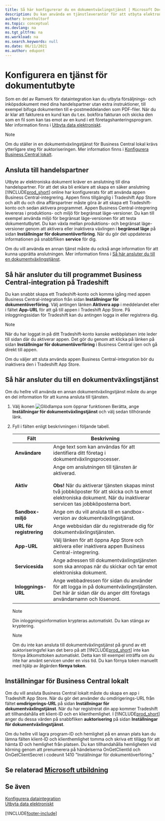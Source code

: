 ```yaml
---
title: Så här konfigurerar du en dokumentväxlingstjänst | Microsoft Docs
description: Du kan använda en tjänstleverantör för att utbyta elektroniska dokument med dina handelspartner.
author: brentholtorf
ms.topic: conceptual
ms.devlang: na
ms.tgt_pltfrm: na
ms.workload: na
ms.search.keywords: null
ms.date: 06/11/2021
ms.author: edupont
---
```

# <a name="set-up-a-document-exchange-service"></a><a name="set-up-a-document-exchange-service"></a><a name="set-up-a-document-exchange-service"></a>Konfigurera en tjänst för dokumentutbyte

Som en del av Ramverk för dataintegration kan du utbyta försäljnings- och inköpsdokument med dina handelspartner utan extra instruktioner, till exempel bifoga dokumenten till e-postmeddelanden som PDF-filer. När du är klar att fakturera en kund kan du t.ex. bokföra fakturan och skicka den som en fil som kan tas emot av en kund i ett företagshanteringsprogram. Mer information finns i [Utbyta data elektroniskt](across-data-exchange.md).

> [!NOTE]
> Om du ställer in en dokumentväxlingstjänst för Business Central lokal krävs ytterligare steg för auktoriseringen. Mer information finns i [Konfigurera Business Central lokalt](#settings-for-business-central-on-premises).

## <a name="connecting-with-trading-partners"></a><a name="connecting-with-trading-partners"></a><a name="connecting-with-trading-partners"></a>Ansluta till handelspartner

Utbyte av elektroniska dokument kräver en anslutning till dina handelspartner. För att det ska bli enklare att skapa en säker anslutning [!INCLUDE[prod_short](includes/prod_short.md)] online har konfigurerats för att använda appen Business Central-integrering. Appen finns tillgänglig i Tradeshift App Store och allt du och dina affärspartner måste göra är att skapa ett Tradeshift-konto och sedan aktivera programmet. Appen Business Central-integrering levereras i produktions- och miljö för begränsat läge-versioner. Du kan till exempel använda miljö för begränsat läge-versionen för att testa dokumentutbytet. Du kan växla mellan produktions- och begränsat läge-versioner genom att aktivera eller inaktivera växlingen i **begränsat läge** på sidan **Inställningar för dokumentöverföring**. När du gör det uppdateras informationen på snabbfliken **service** för dig.

Om du vill använda en annan tjänst måste du också ange information för att kunna upprätta anslutningen. Mer information finns i [Så här ansluter du till en dokumentväxlingstjänst](across-how-to-set-up-a-document-exchange-service.md#to-connect-to-a-document-exchange-service).

## <a name="to-connect-to-the-business-central-integration-app-on-tradeshift"></a><a name="to-connect-to-the-business-central-integration-app-on-tradeshift"></a><a name="to-connect-to-the-business-central-integration-app-on-tradeshift"></a>Så här ansluter du till programmet Business Central-integration på Tradeshift

Du kan snabbt skapa ett Tradeshift-konto och komma igång med appen Business Central-integration från sidan **Inställningar för dokumentöverföring**. Välj antingen länken **Aktivera app** i meddelandet eller i fältet **App-URL** för att gå till appen i Tradeshift App Store. På inloggningssidan för Tradeshift kan du antingen logga in eller registrera dig.

> [!NOTE]
> När du har loggat in på ditt Tradeshift-konto kanske webbplatsen inte leder till sidan där du aktiverar appen. Det gör du genom att klicka på länken på sidan **Inställningar för dokumentöverföring** i Business Central igen och gå direkt till appen.

Om du väljer att sluta använda appen Business Central-integration bör du inaktivera den i Tradeshift App Store. 

## <a name="to-connect-to-a-document-exchange-service"></a><a name="to-connect-to-a-document-exchange-service"></a><a name="to-connect-to-a-document-exchange-service"></a>Så här ansluter du till en dokumentväxlingstjänst

Om du hellre vill använda en annan dokumentväxlingstjänst måste du ange en del information för att kunna ansluta till tjänsten.

1. Välj ikonen ![Glödlampa som öppnar funktionen Berätta](media/ui-search/search_small.png "Berätta vad du vill göra"), ange **Inställningar för dokumentväxlingstjänst** och välj sedan tillhörande länk.  
2. Fyll i fälten enligt beskrivningen i följande tabell.  

    |Fält|Beskrivning|  
    |---------------------------------|---------------------------------------|  
    |**Användare**|Ange text som kan användas för att identifiera ditt företag i dokumentväxlingsprocesser.|  
    |**Aktiv**|Ange om anslutningen till tjänsten är aktiverad.<br><br> **Obs!** När du aktiverar tjänsten skapas minst två jobbköposter för att skicka och ta emot elektroniska dokument. När du inaktiverar servicen tas jobbköposterna bort.|  
    |**Sandbox-miljö**|Ange om du vill ansluta till en sandbox-version av dokumentväxlingstjänst.|
    |**URL för registrering**|Ange webbsidan där du registrerade dig för dokumentväxlingstjänsten.|  
    |**App-URL**|Välj länken för att öppna App Store och aktivera eller inaktivera appen Business Central-integrering.|
    |**Servicesida**|Ange adressen till dokumentväxlingstjänsten som ska anropas när du skickar och tar emot elektroniska dokument.|  
    |**Inloggnings-URL**|Ange webbadressen för sidan du använder för att logga in på dokumentväxlingstjänsten. Det här är sidan där du anger ditt företags användarnamn och lösenord.|  
    
    > [!NOTE]  
    > Din inloggningsinformation krypteras automatiskt. Du kan stänga av kryptering.

    > [!NOTE]
    > Om du inte kan ansluta till dokumentväxlingstjänst på grund av ett auktoriseringsfel kan det bero på att [!INCLUDE[prod_short](includes/prod_short.md)] inte kan förnya åtkomsttoken automatiskt. Detta kan till exempel inträffa om du inte har använt servicen under en viss tid. Du kan förnya token manuellt med hjälp av åtgärden **förnya token**.

## <a name="settings-for-business-central-on-premises"></a><a name="settings-for-business-central-on-premises"></a><a name="settings-for-business-central-on-premises"></a>Inställningar för Business Central lokalt

Om du vill ansluta Business Central lokalt måste du skapa en app i Tradeshift App Store. När du gör det använder du omdirigerings-URL från fältet **omdirigerings-URL** på sidan **Inställningar för dokumentväxlingstjänst**. När du har registrerat din app kommer Tradeshift att tillhandahålla ett klient-ID och en klienthemlighet. I [!INCLUDE[prod_short](includes/prod_short.md)] anger du dessa värden på snabbfliken **auktorisering** på sidan **Inställningar för dokumentväxlingstjänst**.

Om du hellre vill lagra program-ID och hemlighet på en annan plats kan du lämna fälten klient-ID och klienthemlighet tomma och skriva ett tillägg för att hämta ID och hemlighet från platsen. Du kan tillhandahålla hemligheten vid körning genom att prenumerera på händelserna OnGetClientId och OnGetClientSecret i codeunit 1410 "Inställningar för dokumentöverföring."

## <a name="see-related-microsoft-training"></a><a name="see-related-microsoft-training"></a><a name="see-related-microsoft-training"></a>Se relaterad [Microsoft utbildning](/training/modules/electronic-documents-dynamics-365-business-central/)

## <a name="see-also"></a><a name="see-also"></a><a name="see-also"></a>Se även

[Konfigurera dataintegration](across-set-up-data-exchange.md)  
[Utbyta data elektroniskt](across-data-exchange.md)


[!INCLUDE[footer-include](includes/footer-banner.md)]
